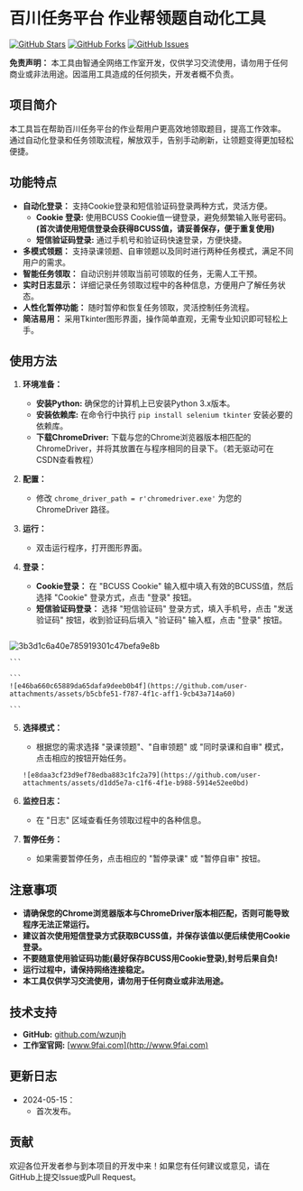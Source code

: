 # 百川任务平台 作业帮领题自动化工具

[![GitHub Stars](https://img.shields.io/github/stars/wzunjh/baichuan_task_tool?style=social)](https://github.com/wzunjh/baichuan_task_tool)
[![GitHub Forks](https://img.shields.io/github/forks/wzunjh/baichuan_task_tool?style=social)](https://github.com/wzunjh/baichuan_task_tool)
[![GitHub Issues](https://img.shields.io/github/issues/wzunjh/baichuan_task_tool)](https://github.com/wzunjh/baichuan_task_tool/issues)

**免责声明：** 本工具由智通全网络工作室开发，仅供学习交流使用，请勿用于任何商业或非法用途。因滥用工具造成的任何损失，开发者概不负责。

## 项目简介

本工具旨在帮助百川任务平台的作业帮用户更高效地领取题目，提高工作效率。 通过自动化登录和任务领取流程，解放双手，告别手动刷新，让领题变得更加轻松便捷。

## 功能特点

*   **自动化登录：** 支持Cookie登录和短信验证码登录两种方式，灵活方便。
    *   **Cookie 登录:**  使用BCUSS Cookie值一键登录，避免频繁输入账号密码。  **(首次请使用短信登录会获得BCUSS值，请妥善保存，便于重复使用)**
    *   **短信验证码登录:**  通过手机号和验证码快速登录，方便快捷。
*   **多模式领题：** 支持录课领题、自审领题以及同时进行两种任务模式，满足不同用户的需求。
*   **智能任务领取：** 自动识别并领取当前可领取的任务，无需人工干预。
*   **实时日志显示：** 详细记录任务领取过程中的各种信息，方便用户了解任务状态。
*   **人性化暂停功能：** 随时暂停和恢复任务领取，灵活控制任务流程。
*   **简洁易用：** 采用Tkinter图形界面，操作简单直观，无需专业知识即可轻松上手。

## 使用方法

1.  **环境准备：**
    *   **安装Python:** 确保您的计算机上已安装Python 3.x版本。
    *   **安装依赖库:**  在命令行中执行 `pip install selenium tkinter` 安装必要的依赖库。
    *   **下载ChromeDriver:** 下载与您的Chrome浏览器版本相匹配的ChromeDriver，并将其放置在与程序相同的目录下。（若无驱动可在CSDN查看教程）

2.  **配置：**
    *   修改 `chrome_driver_path = r'chromedriver.exe'` 为您的 ChromeDriver 路径。

3.  **运行：**
    *   双击运行程序，打开图形界面。

4.  **登录：**
    *   **Cookie登录：**  在 "BCUSS Cookie" 输入框中填入有效的BCUSS值，然后选择 "Cookie" 登录方式，点击 "登录" 按钮。
    *   **短信验证码登录：**  选择 "短信验证码" 登录方式，填入手机号，点击 "发送验证码" 按钮，收到验证码后填入 "验证码" 输入框，点击 "登录" 按钮。

    ```
   ![3b3d1c6a40e785919301c47befa9e8b](https://github.com/user-attachments/assets/7a21542b-84a5-4194-b493-3198f4af7f42)

    ```

    ```
    ![e46ba660c65889da65dafa9deeb0b4f](https://github.com/user-attachments/assets/b5cbfe51-f787-4f1c-aff1-9cb43a714a60)

    ```

5.  **选择模式：**
    *   根据您的需求选择 "录课领题"、"自审领题" 或 "同时录课和自审" 模式，点击相应的按钮开始任务。

    ```
    ![e8daa3cf23d9ef78edba883c1fc2a79](https://github.com/user-attachments/assets/d1dd5e7a-c1f6-4f1e-b988-5914e52ee0bd)

    ```

6.  **监控日志：**
    *   在 "日志" 区域查看任务领取过程中的各种信息。

7.  **暂停任务：**
    *   如果需要暂停任务，点击相应的 "暂停录课" 或 "暂停自审" 按钮。

## 注意事项

*   **请确保您的Chrome浏览器版本与ChromeDriver版本相匹配，否则可能导致程序无法正常运行。**
*   **建议首次使用短信登录方式获取BCUSS值，并保存该值以便后续使用Cookie登录。**
*   **不要随意使用验证码功能(最好保存BCUSS用Cookie登录),封号后果自负!**
*   **运行过程中，请保持网络连接稳定。**
*   **本工具仅供学习交流使用，请勿用于任何商业或非法用途。**

## 技术支持

*   **GitHub:** [github.com/wzunjh](https://github.com/wzunjh)
*   **工作室官网:** [www.9fai.com](http://www.9fai.com)

##  更新日志
* 2024-05-15：
  * 首次发布。

## 贡献

欢迎各位开发者参与到本项目的开发中来！如果您有任何建议或意见，请在GitHub上提交Issue或Pull Request。
